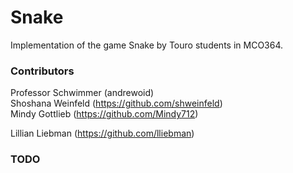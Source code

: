 # Snake
Implementation of the game Snake by Touro students in MCO364.

### Contributors

Professor Schwimmer (andrewoid)  
Shoshana Weinfeld (https://github.com/shweinfeld)   
Mindy Gottlieb (https://github.com/Mindy712)  

Lillian Liebman (https://github.com/lliebman)

### TODO
